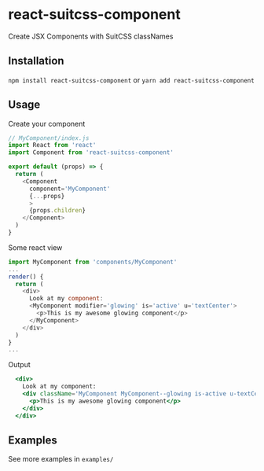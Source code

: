 # react-suitcss-component
Create JSX Components with SuitCSS classNames

## Installation
`npm install react-suitcss-component`
or
`yarn add react-suitcss-component`

## Usage

Create your component

```javascript
// MyComponent/index.js
import React from 'react'
import Component from 'react-suitcss-component'

export default (props) => {
  return (
    <Component
      component='MyComponent'
      {...props}
      >
      {props.children}
    </Component>
  )
}
```

Some react view
```javascript
import MyComponent from 'components/MyComponent'
...
render() {
  return (
    <div>
      Look at my component:
      <MyComponent modifier='glowing' is='active' u='textCenter'>
        <p>This is my awesome glowing component</p>
      </MyComponent>
    </div>
  )
}
...

```

Output

```jsx
  <div>
    Look at my component:
    <div className='MyComponent MyComponent--glowing is-active u-textCenter'>
      <p>This is my awesome glowing component</p>
    </div>
  </div>

```

## Examples

See more examples in `examples/`